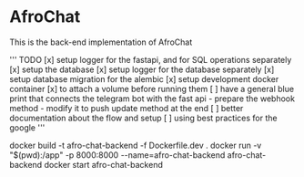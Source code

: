 # AfroChat
This is the back-end implementation of AfroChat


'''
TODO
    [x] setup logger for the fastapi, and for SQL operations separately
    [x] setup the database
    [x] setup logger for the database separately
    [x] setup database migration for the alembic
    [x] setup development docker container
        [x] to attach a volume before running them
    [ ] have a general blue print that connects the telegram bot with the fast api
        - prepare the webhook method 
        - modify it to push update method at the end
    [ ] better documentation about the flow and setup
    [ ] using best practices for the google 
'''


docker build -t afro-chat-backend -f Dockerfile.dev .
docker run -v "$(pwd):/app" -p 8000:8000 --name=afro-chat-backend afro-chat-backend
docker start afro-chat-backend
